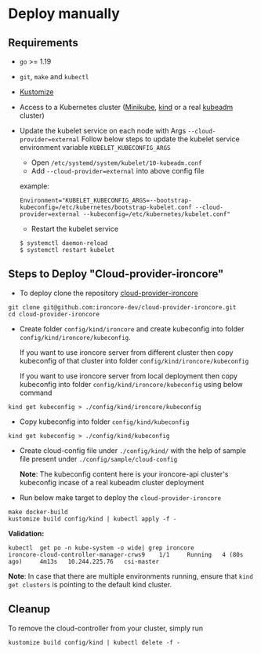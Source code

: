 # Deploy manually

## Requirements

* `go` >= 1.19
* `git`, `make` and `kubectl`
* [Kustomize](https://kustomize.io/)
* Access to a Kubernetes cluster ([Minikube](https://minikube.sigs.k8s.io/docs/), [kind](https://kind.sigs.k8s.io/) or a
  real [kubeadm](https://kubernetes.io/docs/setup/production-environment/tools/kubeadm/install-kubeadm/) cluster)
* Update the kubelet service on each node with Args ``--cloud-provider=external``
  Follow below steps to update the kubelet service environment variable ``KUBELET_KUBECONFIG_ARGS``
    * Open ``/etc/systemd/system/kubelet/10-kubeadm.conf``
    * Add ``--cloud-provider=external``  into above config file

    example:
    ```
    Environment="KUBELET_KUBECONFIG_ARGS=--bootstrap-kubeconfig=/etc/kubernetes/bootstrap-kubelet.conf --cloud-provider=external --kubeconfig=/etc/kubernetes/kubelet.conf"
    ```

     * Restart the kubelet service
     ```
     $ systemctl daemon-reload
     $ systemctl restart kubelet
     ```

## Steps to Deploy "Cloud-provider-ironcore"
* To deploy clone the repository [cloud-provider-ironcore](https://github.com/ironcore-dev/cloud-provider-ironcore)

```shell
git clone git@github.com:ironcore-dev/cloud-provider-ironcore.git
cd cloud-provider-ironcore
```
* Create folder ``config/kind/ironcore`` and create kubeconfig into folder ``config/kind/ironcore/kubeconfig``.

  If you want to use ironcore server from different cluster then copy kubeconfig of that cluster into folder ``config/kind/ironcore/kubeconfig``

  If you want to use ironcore server from local deployment then copy kubeconfig into folder ``config/kind/ironcore/kubeconfig`` using below command
```shell
kind get kubeconfig > ./config/kind/ironcore/kubeconfig
```
* Copy kubeconfig into folder ``config/kind/kubeconfig``
```shell
kind get kubeconfig > ./config/kind/kubeconfig
```
* Create cloud-config file under ``./config/kind/`` with the help of sample file present under ``./config/sample/cloud-config``

    **Note**: The kubeconfig content here is your ironcore-api cluster's kubeconfig incase of a real kubeadm cluster deployment

* Run below make target to deploy the ``cloud-provider-ironcore``
```shell
make docker-build
kustomize build config/kind | kubectl apply -f -
```
**Validation:**
```
kubectl  get po -n kube-system -o wide| grep ironcore
ironcore-cloud-controller-manager-crws9    1/1     Running   4 (80s ago)     4m13s   10.244.225.76   csi-master
```

**Note**: In case that there are multiple environments running, ensure that `kind get clusters` is pointing to the
default kind cluster.

## Cleanup

To remove the cloud-controller from your cluster, simply run

```shell
kustomize build config/kind | kubectl delete -f -
```